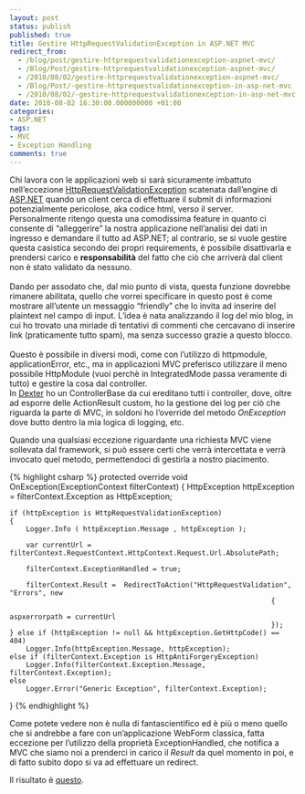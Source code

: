 ```yaml
---
layout: post
status: publish
published: true
title: Gestire HttpRequestValidationException in ASP.NET MVC
redirect_from: 
  - /blog/post/gestire-httprequestvalidationexception-aspnet-mvc/
  - /Blog/Post/gestire-httprequestvalidationexception-aspnet-mvc/
  - /2010/08/02/gestire-httprequestvalidationexception-aspnet-mvc/
  - /Blog/Post/-gestire-httprequestvalidationexception-in-asp-net-mvc
  - /2010/08/02/-gestire-httprequestvalidationexception-in-asp-net-mvc
date: 2010-08-02 16:30:00.000000000 +01:00
categories:
- ASP.NET
tags:
- MVC
- Exception Handling
comments: true
---
```

<p>Chi lavora con le applicazioni web si sarà sicuramente imbattuto nell’eccezione <a title="http://msdn.microsoft.com/it-it/library/system.web.httprequestvalidationexception.aspx" href="http://msdn.microsoft.com/it-it/library/system.web.httprequestvalidationexception.aspx" rel="nofollow" target="_blank">HttpRequestValidationException</a> scatenata dall’engine di <a title="ASP.NET Category" href="http://www.tostring.it/categories/archive/asp.net" target="_blank">ASP.NET</a> quando un client cerca di effettuare il submit di informazioni potenzialmente pericolose, aka codice html, verso il server.    <br />Personalmente ritengo questa una comodissima feature in quanto ci consente di “alleggerire” la nostra applicazione nell’analisi dei dati in ingresso e demandare il tutto ad ASP.NET; al contrario, se si vuole gestire questa casistica secondo dei propri requirements, è possibile disattivarla e prendersi carico e <strong>responsabilità</strong> del fatto che ciò che arriverà dal client non è stato validato da nessuno.    <br />    <br />Dando per assodato che, dal mio punto di vista, questa funzione dovrebbe rimanere abilitata, quello che vorrei specificare in questo post è come mostrare all’utente un messaggio “friendly” che lo invita ad inserire del plaintext nel campo di input. L’idea è nata analizzando il log del mio blog, in cui ho trovato una miriade di tentativi di commenti che cercavano di inserire link (praticamente tutto spam), ma senza successo grazie a questo blocco.    <br />    <br />Questo è possibile in diversi modi, come con l’utilizzo di httpmodule, applicationError, etc., ma in applicazioni MVC preferisco utilizzare il meno possibile HttpModule (vuoi perchè in IntegratedMode passa veramente di tutto) e gestire la cosa dal controller.     <br />In <a title="Dexter Blog Engine Category" href="http://www.imperugo.tostring.it/categories/archive/Dexter" target="_blank">Dexter</a> ho un ControllerBase da cui ereditano tutti i controller, dove, oltre ad esporre delle ActionResult custom, ho la gestione dei log per ciò che riguarda la parte di MVC, in soldoni ho l’override del metodo <em>OnException</em> dove butto dentro la mia logica di logging, etc.</p>  <p>Quando una qualsiasi eccezione riguardante una richiesta MVC viene sollevata dal framework, si può essere certi che verrà intercettata e verrà invocato quel metodo, permettendoci di gestirla a nostro piacimento. </p>  {% highlight csharp %}
protected override void OnException(ExceptionContext filterContext)
{
    HttpException httpException = filterContext.Exception as HttpException;

    if (httpException is HttpRequestValidationException)
    {
        Logger.Info ( httpException.Message , httpException );

        var currentUrl = filterContext.RequestContext.HttpContext.Request.Url.AbsolutePath;

        filterContext.ExceptionHandled = true;

        filterContext.Result =  RedirectToAction("HttpRequestValidation", "Errors", new
                                                                    {
                                                                 aspxerrorpath = currentUrl
                                                                    });
    } else if (httpException != null && httpException.GetHttpCode() == 404)
        Logger.Info(httpException.Message, httpException);
    else if (filterContext.Exception is HttpAntiForgeryException)
        Logger.Info(filterContext.Exception.Message, filterContext.Exception);
    else
        Logger.Error("Generic Exception", filterContext.Exception);
}
{% endhighlight %}
<p>Come potete vedere non è nulla di fantascientifico ed è più o meno quello che si andrebbe a fare con un’applicazione WebForm classica, fatta eccezione per l’utilizzo della proprietà ExceptionHandled, che notifica a MVC che siamo noi a prenderci in carico il <em>Result</em> da quel momento in poi, e di fatto subito dopo si va ad effettuare un redirect.</p>

<p>Il risultato è <a title="HttpRequestValidation example" href="http://tostring.it/errors/HttpRequestValidation" target="_blank">questo</a>.</p>
